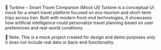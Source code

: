🌿 Turbine – Smart Travel Companion (Mock UI)
Turbine is a conceptual UI mock for a smart travel platform focused on eco-tourism and short-term trips across Iran. Built with modern front-end technologies, it showcases how artificial intelligence could personalize travel planning based on user preferences and real-world conditions.

🧪 Note: This is a mock project created for design and demo purposes only. It does not include real data or back-end functionality.
